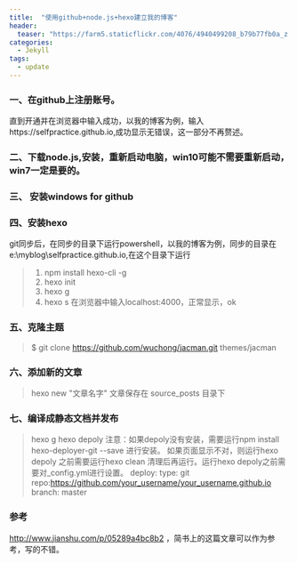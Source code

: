 ```yaml
---
title:  "使用github+node.js+hexo建立我的博客"
header:
  teaser: "https://farm5.staticflickr.com/4076/4940499208_b79b77fb0a_z.jpg"
categories:
  - Jekyll
tags:
  - update
---
```


### 一、在github上注册账号。
直到开通并在浏览器中输入成功，以我的博客为例，输入https://selfpractice.github.io,成功显示无错误，这一部分不再赘述。

### 二、下载node.js,安装，重新启动电脑，win10可能不需要重新启动，win7一定是要的。

### 三、 安装windows for github
### 四、安装hexo
git同步后，在同步的目录下运行powershell，以我的博客为例，同步的目录在e:\myblog\selfpractice.github.io,在这个目录下运行
> 1) npm install hexo-cli -g
> 2) hexo init
> 3) hexo g
> 4) hexo s
在浏览器中输入localhost:4000，正常显示，ok

### 五、克隆主题
>  $ git clone https://github.com/wuchong/jacman.git themes/jacman

### 六、添加新的文章
> hexo new "文章名字"
文章保存在 source\_posts 目录下

### 七、编译成静态文档并发布
> hexo g
> hexo depoly
注意：如果depoly没有安装，需要运行npm install hexo-deployer-git --save 进行安装。
如果页面显示不对，则运行hexo depoly 之前需要运行hexo clean 清理后再运行。运行hexo depoly之前需要对_config.yml进行设置。
> deploy:
> type: git
> repo:https://github.com/your_username/your_username.github.io
> branch: master

### 参考
http://www.jianshu.com/p/05289a4bc8b2 ，简书上的这篇文章可以作为参考，写的不错。

